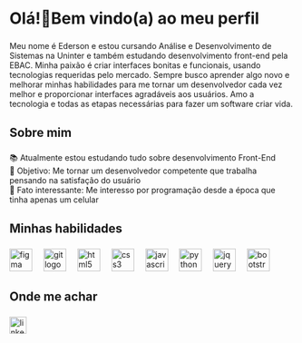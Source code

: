 <h1 align="left">Olá!👋Bem vindo(a) ao meu perfil</h1>

###

<p align="left">Meu nome é Ederson e estou cursando Análise e Desenvolvimento de Sistemas na Uninter e também estudando desenvolvimento front-end pela EBAC. Minha paixão é criar interfaces bonitas e funcionais, usando tecnologias requeridas pelo mercado. Sempre busco aprender algo novo e melhorar minhas habilidades para me tornar um desenvolvedor cada vez melhor e proporcionar interfaces agradáveis aos usuários. Amo a tecnologia e todas as etapas necessárias para fazer um software criar vida.</p>

###

<h2 align="left">Sobre mim</h2>

###

<p align="left">📚 Atualmente estou estudando tudo sobre desenvolvimento Front-End<br>🎯 Objetivo: Me tornar um desenvolvedor competente que trabalha pensando na satisfação do usuário<br>🎲 Fato interessante: Me interesso por programação desde a época que tinha apenas um celular</p>

###

<h2 align="left">Minhas habilidades</h2>

###

<div align="left">
  <img src="https://cdn.jsdelivr.net/gh/devicons/devicon/icons/figma/figma-original.svg" height="40" alt="figma logo"  />
  <img width="12" />
  <img src="https://cdn.jsdelivr.net/gh/devicons/devicon/icons/git/git-original.svg" height="40" alt="git logo"  />
  <img width="12" />
  <img src="https://cdn.jsdelivr.net/gh/devicons/devicon/icons/html5/html5-original.svg" height="40" alt="html5 logo"  />
  <img width="12" />
  <img src="https://cdn.jsdelivr.net/gh/devicons/devicon/icons/css3/css3-original.svg" height="40" alt="css3 logo"  />
  <img width="12" />
  <img src="https://cdn.jsdelivr.net/gh/devicons/devicon/icons/javascript/javascript-plain.svg" height="40" alt="javascript logo"  />
  <img width="12" />
  <img src="https://cdn.jsdelivr.net/gh/devicons/devicon/icons/python/python-original.svg" height="40" alt="python logo"  />
  <img width="12" />
  <img src="https://cdn.jsdelivr.net/gh/devicons/devicon/icons/jquery/jquery-original.svg" height="40" alt="jquery logo"  />
  <img width="12" />
  <img src="https://cdn.jsdelivr.net/gh/devicons/devicon/icons/bootstrap/bootstrap-original.svg" height="40" alt="bootstrap logo"  />
</div>

###

<h2 align="left">Onde me achar</h2>

###

<div align="left">
  <a href="www.linkedin.com/in/eddo-ramos" target="_blank">
    <img src="https://img.shields.io/static/v1?message=LinkedIn&logo=linkedin&label=&color=0077B5&logoColor=white&labelColor=&style=for-the-badge" height="30" alt="linkedin logo"  />
  </a>
</div>

###

